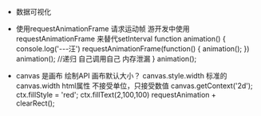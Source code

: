 - 数据可视化
- 使用requestAnimationFrame 请求运动帧
  游开发中使用requestAnimationFrame 来替代setInterval
  function animation() {
      console.log('---汪')
      requestAnimationFrame(function() {
          animation();
      })
      animation(); //递归 自己调用自己 内存泄漏
  }
  animation();


- canvas 是画布
  绘制API 画布默认大小？
  canvas.style.width 标准的
  canvas.width html属性 不接受单位，只接受数值
  canvas.getContext('2d');
  ctx.fillStyle = 'red';
  ctx.fillText(2,100,100)
  requestAnimation + clearRect();
